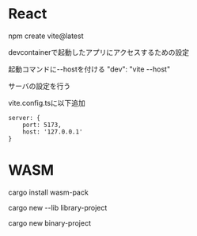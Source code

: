# React

npm create vite@latest

devcontainerで起動したアプリにアクセスするための設定

起動コマンドに--hostを付ける "dev": "vite --host"

サーバの設定を行う

vite.config.tsに以下追加

```
server: {
    port: 5173,
    host: '127.0.0.1'
}
```

# WASM

cargo install wasm-pack

cargo new --lib library-project

cargo new binary-project